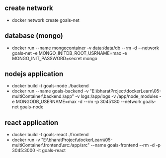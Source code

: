 ## create network
* docker network create goals-net

## database (mongo)
* docker run --name mongocontainer -v data:/data/db --rm -d --network goals-net -e MONGO_INITDB_ROOT_USRNAME=max -e MONGO_INIT_PASSWORD=secret mongo

## nodejs application 
* docker build -t goals-node ./backend
* docker run --name goals-backend -v "E:\bharatProject\dockerLearn\05-multiContainer\backend:/app" -v logs:/app/logs -v /app/node_modules -e MONGODB_USERNAME=max -d --rm -p 30451:80 --network goals-net goals-node

## react application
* docker build -t goals-react ./frontend
* docker run -v "E:\bharatProject\dockerLearn\05-multiContainer\frontend\src:/app/src" --name goals-frontend --rm -d -p 3045:3000 -it goals-react


